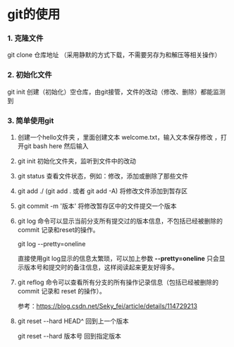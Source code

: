 # git的使用

### 1. 克隆文件

git clone 仓库地址 （采用静默的方式下载，不需要另存为和解压等相关操作）

### 2. 初始化文件

git init  创建（初始化）空仓库，由git接管，文件的改动（修改、删除）都能监测到

### 3. 简单使用git

1. 创建一个hello文件夹 ，里面创建文本 welcome.txt，输入文本保存修改 ，打开git bash here 然后输入

2. git init 初始化文件夹，监听到文件中的改动

3. git status 查看文件状态，例如：修改，添加或删除了那些文件

4. git add ./ (git add . 或者 git add -A) 将修改文件添加到暂存区

5. git commit -m '版本' 将修改暂存区中的文件提交一个版本 

6. git log  命令可以显示当前分支所有提交过的版本信息，不包括已经被删除的 commit 记录和reset的操作。

   git log --pretty=oneline

   直接使用git log显示的信息太繁琐，可以加上参数 **--pretty=oneline** 只会显示版本号和提交时的备注信息，这样阅读起来更友好得多。

7. git reflog  命令可以查看所有分支的所有操作记录信息（包括已经被删除的 commit 记录和 reset 的操作）。

   参考：https://blog.csdn.net/Seky_fei/article/details/114729213

   <!--**git log 和 git reflog的最大区别是能不能查询到被删除的 commit 记录和 reset 的操作记录，log不能，而reflog可以；所以以后要买后悔药就去找reflog。**-->

8. git reset --hard HEAD^  回到上一个版本

   git reset --hard 版本号   回到指定版本

   <!--版本号可以通过git reflog来查-->